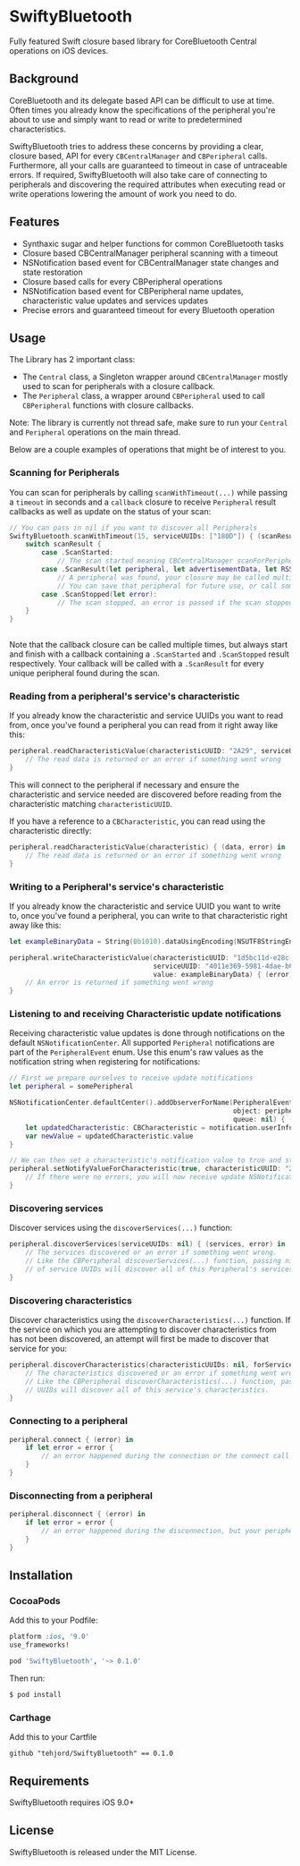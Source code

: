 # SwiftyBluetooth
Fully featured Swift closure based library for CoreBluetooth Central operations on iOS devices.  

## Background 
CoreBluetooth and its delegate based API can be difficult to use at time. Often times you already know the specifications of the peripheral you're about to use and simply want to read or write to predetermined characteristics.  

SwiftyBluetooth tries to address these concerns by providing a clear, closure based, API for every `CBCentralManager` and `CBPeripheral` calls. Furthermore, all your calls are guaranteed to timeout in case of untraceable errors. If required, SwiftyBluetooth will also take care of connecting to peripherals and discovering the required attributes when executing read or write operations lowering the amount of work you need to do. 

## Features
- Synthaxic sugar and helper functions for common CoreBluetooth tasks 
- Closure based CBCentralManager peripheral scanning with a timeout
- NSNotification based event for CBCentralManager state changes and state restoration  
- Closure based calls for every CBPeripheral operations
- NSNotification based event for CBPeripheral name updates, characteristic value updates and services updates
- Precise errors and guaranteed timeout for every Bluetooth operation
 
## Usage
The Library has 2 important class: 

- The `Central` class, a Singleton wrapper around `CBCentralManager` mostly used to scan for peripherals with a closure callback. 
- The `Peripheral` class, a wrapper around `CBPeripheral` used to call `CBPeripheral` functions with closure callbacks. 

Note: The library is currently not thread safe, make sure to run your `Central` and `Peripheral` operations on the main thread. 

Below are a couple examples of operations that might be of interest to you.

### Scanning for Peripherals
You can scan for peripherals by calling `scanWithTimeout(...)` while passing a `timeout` in seconds and a `callback` closure to receive `Peripheral` result callbacks as well as update on the status of your scan:
```swift
// You can pass in nil if you want to discover all Peripherals
SwiftyBluetooth.scanWithTimeout(15, serviceUUIDs: ["180D"]) { (scanResult) in
    switch scanResult {
        case .ScanStarted:
            // The scan started meaning CBCentralManager scanForPeripherals(...) was called 
        case .ScanResult(let peripheral, let advertisementData, let RSSI):
            // A peripheral was found, your closure may be called multiple time with a .ScanResult enum case.
            // You can save that peripheral for future use, or call some of its functions directly in this closure.
        case .ScanStopped(let error):
            // The scan stopped, an error is passed if the scan stopped unexpectedly
    }
}
        
```
Note that the callback closure can be called multiple times, but always start and finish with a callback containing a `.ScanStarted` and `.ScanStopped` result respectively. Your callback will be called with a `.ScanResult` for every unique peripheral found during the scan.  

### Reading from a peripheral's service's characteristic
If you already know the characteristic and service UUIDs you want to read from, once you've found a peripheral you can read from it right away like this: 

```swift
peripheral.readCharacteristicValue(characteristicUUID: "2A29", serviceUUID: "180A") { (data, error) in
    // The read data is returned or an error if something went wrong
}
```
This will connect to the peripheral if necessary and ensure the characteristic and service needed are discovered before reading from the characteristic matching `characteristicUUID`.

If you have a reference to a `CBCharacteristic`, you can read using the characteristic directly:
```swift
peripheral.readCharacteristicValue(characteristic) { (data, error) in
    // The read data is returned or an error if something went wrong
}
```
### Writing to a Peripheral's service's characteristic
If you already know the characteristic and service UUID you want to write to, once you've found a peripheral, you can write to that characteristic right away like this: 
```swift
let exampleBinaryData = String(0b1010).dataUsingEncoding(NSUTF8StringEncoding)!

peripheral.writeCharacteristicValue(characteristicUUID: "1d5bc11d-e28c-4157-a7be-d8b742a013d8",
                                    serviceUUID: "4011e369-5981-4dae-b686-619dc656c7ba",
                                    value: exampleBinaryData) { (error) in
    // An error is returned if something went wrong
}
```
### Listening to and receiving Characteristic update notifications
Receiving characteristic value updates is done through notifications on the default `NSNotificationCenter`. All supported `Peripheral` notifications are part of the `PeripheralEvent` enum. Use this enum's raw values as the notification string when registering for notifications:
```swift
// First we prepare ourselves to receive update notifications 
let peripheral = somePeripheral

NSNotificationCenter.defaultCenter().addObserverForName(PeripheralEvent.CharacteristicValueUpdate.rawValue, 
                                                        object: peripheral, 
                                                        queue: nil) { (notification) in
    let updatedCharacteristic: CBCharacteristic = notification.userInfo["characteristic"]!
    var newValue = updatedCharacteristic.value 
}

// We can then set a characteristic's notification value to true and start receiving updates to that characteristic
peripheral.setNotifyValueForCharacteristic(true, characteristicUUID: "2A29", serviceUUID: "180A") { (isNotifying, error) in
    // If there were no errors, you will now receive update NSNotification to that characteristic
}
```
### Discovering services 
Discover services using the `discoverServices(...)` function:
```swift
peripheral.discoverServices(serviceUUIDs: nil) { (services, error) in
    // The services discovered or an error if something went wrong.
    // Like the CBPeripheral discoverServices(...) function, passing nil instead of an array
    // of service UUIDs will discover all of this Peripheral's services.
}
```
### Discovering characteristics
Discover characteristics using the `discoverCharacteristics(...)` function. If the service on which you are attempting to discover characteristics from has not been discovered, an attempt will first be made to discover that service for you:
```swift
peripheral.discoverCharacteristics(characteristicUUIDs: nil, forService: "180A") { (characteristics, error) in
    // The characteristics discovered or an error if something went wrong.
    // Like the CBPeripheral discoverCharacteristics(...) function, passing nil instead of an array of service 
    // UUIDs will discover all of this service's characteristics.
}
```
### Connecting to a peripheral
```swift
peripheral.connect { (error) in 
    if let error = error {
        // an error happened during the connection or the connect call timed out
    }
}
```
### Disconnecting from a peripheral
```swift
peripheral.disconnect { (error) in 
    if let error = error {
        // an error happened during the disconnection, but your peripheral is guaranteed to be disconnected 
    }
}
```
## Installation


### CocoaPods
Add this to your Podfile:

```ruby
platform :ios, '9.0'
use_frameworks!

pod 'SwiftyBluetooth', '~> 0.1.0'
```

Then run:

```bash
$ pod install
```
### Carthage

Add this to your Cartfile 

```ogdl
github "tehjord/SwiftyBluetooth" == 0.1.0
```

## Requirements
SwiftyBluetooth requires iOS 9.0+

## License
SwiftyBluetooth is released under the MIT License.